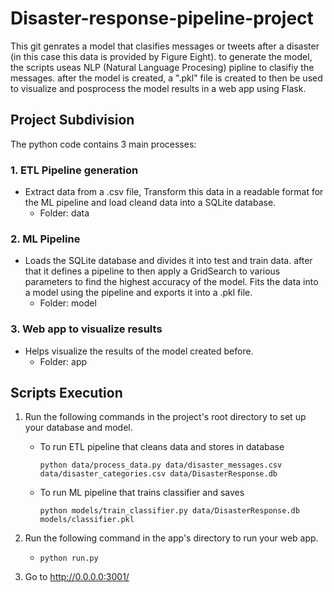 # Disaster-response-pipeline-project
 
This git genrates a model that clasifies messages or tweets after a disaster (in this case this data is provided by Figure Eight). to generate the model, the scripts useas NLP (Natural Language Procesing) pipline to clasifiy the messages.  after the model is created, a ".pkl" file is created to then be used to visualize and posprocess the model results in a web app using Flask. 

## Project Subdivision

The python code contains 3 main processes:
### 1. ETL Pipeline generation
 * Extract data from a .csv file, Transform this data in a readable format for the ML pipeline and load cleand data into a SQLite database.
   - Folder: data
### 2. ML Pipeline
 * Loads the SQLite database and divides it into test and train data. after that it defines a pipeline to then apply a GridSearch to various parameters to find the highest accuracy of the model. Fits the data into a model using the pipeline and exports it into a .pkl file.
   - Folder: model
### 3. Web app to visualize results
 * Helps visualize the results of the model created before. 
   - Folder: app

## Scripts Execution

1. Run the following commands in the project's root directory to set up your database and model.

    - To run ETL pipeline that cleans data and stores in database
   
        `python data/process_data.py data/disaster_messages.csv data/disaster_categories.csv data/DisasterResponse.db`
        
    - To run ML pipeline that trains classifier and saves
    
        `python models/train_classifier.py data/DisasterResponse.db models/classifier.pkl`

2. Run the following command in the app's directory to run your web app.

    - `python run.py`

3. Go to http://0.0.0.0:3001/ 
